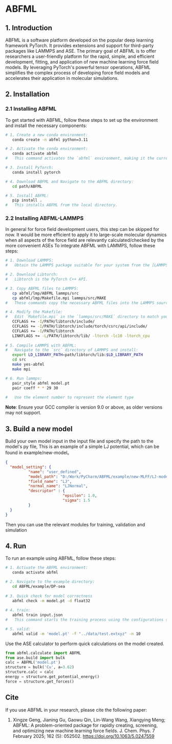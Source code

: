 # ABFML 

## 1. Introduction
ABFML is a software platform developed on the popular deep learning framework PyTorch. It provides extensions and support for third-party packages like LAMMPS and ASE. The primary goal of ABFML is to offer researchers a user-friendly platform for the rapid, simple, and efficient development, fitting, and application of new machine learning force field models. By leveraging PyTorch's powerful tensor operations, ABFML simplifies the complex process of developing force field models and accelerates their application in molecular simulations.

## 2. Installation

### 2.1 Installing ABFML
To get started with ABFML, follow these steps to set up the environment and install the necessary components:
```bash
# 1. Create a new conda environment:
   conda create -n abfml python=3.11

# 2. Activate the conda environment:
   conda activate abfml
#   This command activates the `abfml` environment, making it the current working environment.

# 3. Install PyTorch:
   conda install pytorch

# 4. Download ABFML and Navigate to the ABFML directory:
   cd path/ABFML

# 5. Install ABFML:
   pip install .
#   This installs ABFML from the local directory.
```
### 2.2 Installing ABFML-LAMMPS
In general for force field development users, this step can be skipped for now.
It would be more efficient to apply it to large-scale molecular dynamics
when all aspects of the force field are relevantly calculated/checked by the more convenient ASEs
To integrate ABFML with LAMMPS, follow these steps:
```bash
# 1. Download LAMMPS:
#   Obtain the LAMMPS package suitable for your system from the [LAMMPS website](https://lammps.sandia.gov/). This will be the molecular dynamics engine that ABFML will interact with.

# 2. Download Libtorch:
#   Libtorch is the PyTorch C++ API.

# 3. Copy ABFML files to LAMMPS:  
   cp abfml/lmp/ABFML lammps/src
   cp abfml/lmp/Makefile.mpi lammps/src/MAKE
#   These commands copy the necessary ABFML files into the LAMMPS source directory.

# 4. Modify the Makefile:
#   Edit `Makefile.mpi` in the `lammps/src/MAKE` directory to match your system's configuration, specifically setting the paths to your compilers and libraries.  
   CCFLAGS += -I/PATH/libtorch/include/
   CCFLAGS += -I/PATH/libtorch/include/torch/csrc/api/include/
   CCFLAGS += -I/PATH/libtorch
   LINKFLAGS += -L/PATH/libtorch/lib/ -ltorch -lc10 -ltorch_cpu
   
# 5. Compile LAMMPS with ABFML:
#   Navigate to the `src` directory of LAMMPS and install: 
   export LD_LIBRARY_PATH=path/libtorch/lib:$LD_LIBRARY_PATH
   cd src
   make yes-abfml
   make mpi

# 6. Run lammps:  
   pair_style abfml model.pt
   pair coeff * * 29 30
  
#   Use the element number to represent the element type
```
**Note**: Ensure your GCC compiler is version 9.0 or above, as older versions may not support.

## 3. Build a new model
Build your own model input in the input file and specify the path to the model's py file,
This is an example of a simple LJ potential, which can be found in example/new-model。
```json
{
  "model_setting": {
          "name": "user_defined",
          "model_path": "D:/Work/PyCharm/ABFML/example/new-MLFF/LJ-model.py",
          "field_name": "LJ",
          "normal_name": "LJNormal",
          "descriptor" : {
                         "epsilon": 1.0,
                         "sigma": 1.5
          }
  }
}
```
Then you can use the relevant modules for training, validation and simulation

## 4. Run

To run an example using ABFML, follow these steps:
```bash
# 1. Activate the ABFML environment:
   conda activate abfml

# 2. Navigate to the example directory:
   cd ABFML/example/DP-sea
  
# 3. Quick check for model correctness
   abfml check -m model.pt -d float32
   
# 4. train:
   abfml train input.json
#   This command starts the training process using the configurations specified in `input.json`.

# 5. valid:
   abfml valid -m 'model.pt' -f "../data/test.extxyz" -n 10
```

Use the ASE calculator to perform quick calculations on the model created.
```python
from abfml.calculate import ABFML
from ase.build import bulk
calc = ABFML('model.pt')
structure = bulk('Cu', a=3.62)
structure.calc = calc
energy = structure.get_potential_energy()
force = structure.get_forces()
```
## Cite
If you use ABFML in your research, please cite the following paper:

1. Xingze Geng, Jianing Gu, Gaowu Qin, Lin-Wang Wang, Xiangying Meng; ABFML: A problem-oriented package for rapidly creating, screening, and optimizing new machine learning force fields. J. Chem. Phys. 7 February 2025; 162 (5): 052502. https://doi.org/10.1063/5.0247559